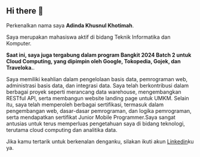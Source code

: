 ## Hi there 👋

Perkenalkan nama saya **Adinda Khusnul Khotimah**.<br>

Saya merupakan mahasiswa aktif di bidang Teknik Informatika dan Komputer.<br>

**Saat ini, saya juga tergabung dalam program Bangkit 2024 Batch 2 untuk Cloud Computing, yang dipimpin oleh Google, Tokopedia, Gojek, dan Traveloka.**.<br>

Saya memiliki keahlian dalam pengelolaan basis data, pemrograman web, administrasi basis data, dan integrasi data. Saya telah berkontribusi dalam berbagai proyek seperti merancang data warehouse, mengembangkan RESTful API, serta membangun website landing page untuk UMKM. Selain itu, saya telah memperoleh berbagai sertifikasi, termasuk dalam pengembangan web, dasar-dasar pemrograman, dan logika pemrograman, serta mendapatkan sertifikat Junior Mobile Programmer.Saya sangat antusias untuk terus memperluas pengetahuan saya di bidang teknologi, terutama cloud computing dan analitika data.

Jika kamu tertarik untuk berkenalan denganku, silakan ikuti akun [Linkedin]([https://www.linkedin.com/in/adinda-khusnul-khotimah/])ku ya.
